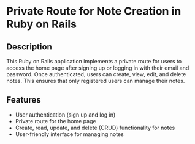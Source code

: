 # Private Route for Note Creation in Ruby on Rails

## Description

This Ruby on Rails application implements a private route for users to access the home page after signing up or logging in with their email and password. Once authenticated, users can create, view, edit, and delete notes. This ensures that only registered users can manage their notes.

## Features

- User authentication (sign up and log in)
- Private route for the home page
- Create, read, update, and delete (CRUD) functionality for notes
- User-friendly interface for managing notes
